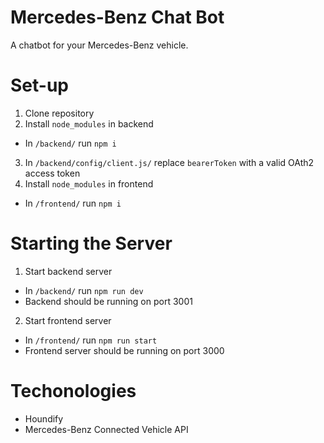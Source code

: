 # Mercedes-Benz Chat Bot
A chatbot for your Mercedes-Benz vehicle.

# Set-up
1. Clone repository
2. Install `node_modules` in backend
- In `/backend/` run `npm i`

3. In `/backend/config/client.js/` replace `bearerToken` with a valid OAth2 access token
4. Install `node_modules` in frontend
- In `/frontend/` run `npm i`

# Starting the Server
1. Start backend server
- In `/backend/` run `npm run dev`
- Backend should be running on port 3001

2. Start frontend server
- In `/frontend/` run `npm run start`
- Frontend server should be running on port 3000

# Techonologies
- Houndify
- Mercedes-Benz Connected Vehicle API
